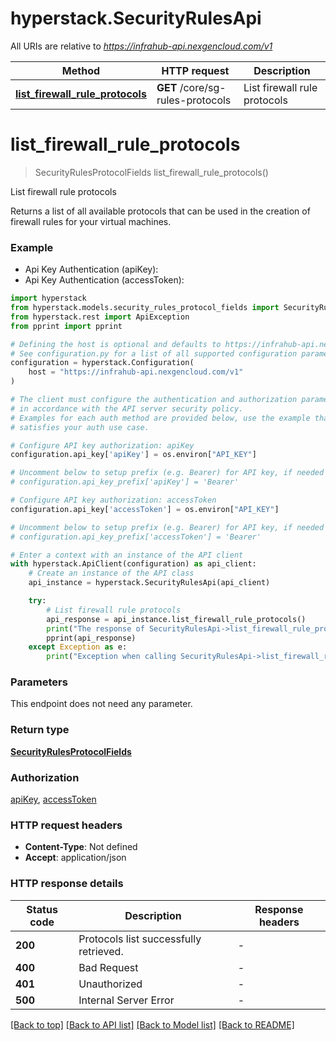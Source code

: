 # hyperstack.SecurityRulesApi

All URIs are relative to *https://infrahub-api.nexgencloud.com/v1*

Method | HTTP request | Description
------------- | ------------- | -------------
[**list_firewall_rule_protocols**](SecurityRulesApi.md#list_firewall_rule_protocols) | **GET** /core/sg-rules-protocols | List firewall rule protocols


# **list_firewall_rule_protocols**
> SecurityRulesProtocolFields list_firewall_rule_protocols()

List firewall rule protocols

Returns a list of all available protocols that can be used in the creation of firewall rules for your virtual machines.

### Example

* Api Key Authentication (apiKey):
* Api Key Authentication (accessToken):

```python
import hyperstack
from hyperstack.models.security_rules_protocol_fields import SecurityRulesProtocolFields
from hyperstack.rest import ApiException
from pprint import pprint

# Defining the host is optional and defaults to https://infrahub-api.nexgencloud.com/v1
# See configuration.py for a list of all supported configuration parameters.
configuration = hyperstack.Configuration(
    host = "https://infrahub-api.nexgencloud.com/v1"
)

# The client must configure the authentication and authorization parameters
# in accordance with the API server security policy.
# Examples for each auth method are provided below, use the example that
# satisfies your auth use case.

# Configure API key authorization: apiKey
configuration.api_key['apiKey'] = os.environ["API_KEY"]

# Uncomment below to setup prefix (e.g. Bearer) for API key, if needed
# configuration.api_key_prefix['apiKey'] = 'Bearer'

# Configure API key authorization: accessToken
configuration.api_key['accessToken'] = os.environ["API_KEY"]

# Uncomment below to setup prefix (e.g. Bearer) for API key, if needed
# configuration.api_key_prefix['accessToken'] = 'Bearer'

# Enter a context with an instance of the API client
with hyperstack.ApiClient(configuration) as api_client:
    # Create an instance of the API class
    api_instance = hyperstack.SecurityRulesApi(api_client)

    try:
        # List firewall rule protocols
        api_response = api_instance.list_firewall_rule_protocols()
        print("The response of SecurityRulesApi->list_firewall_rule_protocols:\n")
        pprint(api_response)
    except Exception as e:
        print("Exception when calling SecurityRulesApi->list_firewall_rule_protocols: %s\n" % e)
```



### Parameters

This endpoint does not need any parameter.

### Return type

[**SecurityRulesProtocolFields**](SecurityRulesProtocolFields.md)

### Authorization

[apiKey](../README.md#apiKey), [accessToken](../README.md#accessToken)

### HTTP request headers

 - **Content-Type**: Not defined
 - **Accept**: application/json

### HTTP response details

| Status code | Description | Response headers |
|-------------|-------------|------------------|
**200** | Protocols list successfully retrieved. |  -  |
**400** | Bad Request |  -  |
**401** | Unauthorized |  -  |
**500** | Internal Server Error |  -  |

[[Back to top]](#) [[Back to API list]](../README.md#documentation-for-api-endpoints) [[Back to Model list]](../README.md#documentation-for-models) [[Back to README]](../README.md)

